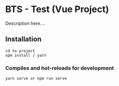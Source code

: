 # BTS - Test (Vue Project)
Description here....

## Installation
```
cd to project
npm install / yarn
```

### Compiles and hot-reloads for development
```
yarn serve or npm run serve
```

